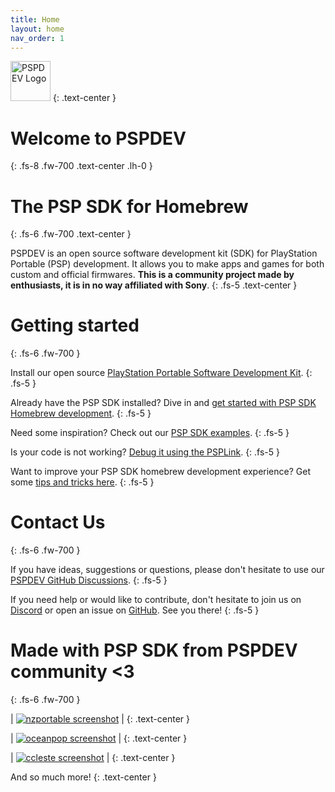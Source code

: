 ```yaml
---
title: Home
layout: home
nav_order: 1
---
```


<img src="/images/pspdev.ico" width="64px" alt="PSPDEV Logo" />
{: .text-center }

# Welcome to PSPDEV
{: .fs-8 .fw-700 .text-center .lh-0 }

# The PSP SDK for Homebrew
{: .fs-6 .fw-700 .text-center }

PSPDEV is an open source software development kit (SDK) for PlayStation Portable (PSP) development. It allows you to make apps and games for both custom and official firmwares. **This is a community project made by enthusiasts, it is in no way affiliated with Sony**.
{: .fs-5 .text-center }

# Getting started
{: .fs-6 .fw-700 }

Install our open source [PlayStation Portable Software Development Kit](installation.html).
{: .fs-5 }

Already have the PSP SDK installed? Dive in and [get started with PSP SDK Homebrew development](how_to_use.html).
{: .fs-5 }

Need some inspiration? Check out our [PSP SDK examples](basic_programs.html).
{: .fs-5 }

Is your code is not working? [Debug it using the PSPLink](debugging.html).
{: .fs-5 }

Want to improve your PSP SDK homebrew development experience? Get some [tips and tricks here](tips_tricks.html).
{: .fs-5 }

# Contact Us
{: .fs-6 .fw-700 }

If you have ideas, suggestions or questions, please don't hesitate to use our [PSPDEV GitHub Discussions](https://github.com/pspdev/pspdev/discussions).
{: .fs-5 }

If you need help or would like to contribute, don't hesitate to join us on [Discord](https://discord.gg/bePrj9W) or open an issue on [GitHub](https://github.com/pspdev/pspdev/issues). See you there!
{: .fs-5 }

# Made with PSP SDK from PSPDEV community <3
{: .fs-6 .fw-700 }

| [![nzportable screenshot](images/nzp.png)](https://github.com/nzp-team/nzportable) |
{: .text-center }

| [![oceanpop screenshot](images/oceanpop.png)](https://github.com/sharkwouter/oceanpop) |
{: .text-center }

| [![ccleste screenshot](images/ccleste.png)](https://github.com/fjtrujy/ccleste/tree/psp-fixes) |
{: .text-center }

And so much more!
{: .text-center }
